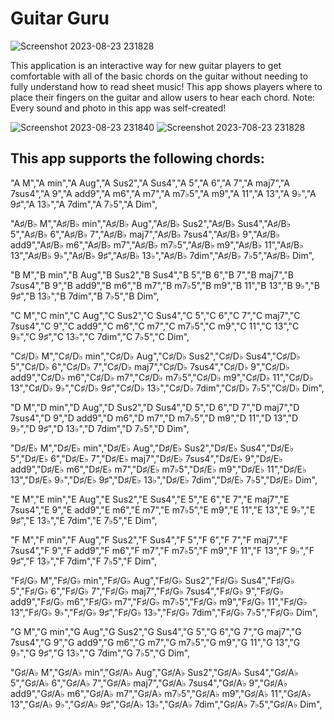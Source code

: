 # Guitar Guru
![Screenshot 2023-08-23 231828](https://github.com/BroCoRo/Ctrl-Alt-Defeat-Guitar-Guru/assets/85836332/39c08cd0-3342-4433-9e44-9e96c217114a)

This application is an interactive way for new guitar players to get comfortable with all of the basic chords on the guitar without needing to fully understand how to read sheet music! This app shows players where to place their fingers on the guitar and allow users to hear each chord. Note: Every sound and photo in this app was self-created!

![Screenshot 2023-08-23 231840](https://github.com/BroCoRo/Ctrl-Alt-Defeat-Guitar-Guru/assets/85836332/320e0497-b563-4ada-90ad-4d8b96bb8276)
![Screenshot 2023-708-23 231828](https://github.com/BroCoRo/Ctrl-Alt-Defeat-Guitar-Guru/assets/85836332/f8057afc-0e73-4a66-bfc0-db4c7be55c44)

This app supports the following chords:
---

"A M","A min","A Aug","A Sus2","A Sus4","A 5","A 6","A 7","A maj7","A 7sus4","A 9","A add9","A m6","A m7","A m7♭5","A m9","A 11","A 13","A 9♭","A 9♯","A 13♭","A 7dim","A 7♭5","A Dim",

"A♯/B♭ M","A♯/B♭ min","A♯/B♭ Aug","A♯/B♭ Sus2","A♯/B♭ Sus4","A♯/B♭ 5","A♯/B♭ 6","A♯/B♭ 7","A♯/B♭ maj7","A♯/B♭ 7sus4","A♯/B♭ 9","A♯/B♭ add9","A♯/B♭ m6","A♯/B♭ m7","A♯/B♭ m7♭5","A♯/B♭ m9","A♯/B♭ 11","A♯/B♭ 13","A♯/B♭ 9♭","A♯/B♭ 9♯","A♯/B♭ 13♭","A♯/B♭ 7dim","A♯/B♭ 7♭5","A♯/B♭ Dim",

"B M","B min","B Aug","B Sus2","B Sus4","B 5","B 6","B 7","B maj7","B 7sus4","B 9","B add9","B m6","B m7","B m7♭5","B m9","B 11","B 13","B 9♭","B 9♯","B 13♭","B 7dim","B 7♭5","B Dim",

"C M","C min","C Aug","C Sus2","C Sus4","C 5","C 6","C 7","C maj7","C 7sus4","C 9","C add9","C m6","C m7","C m7♭5","C m9","C 11","C 13","C 9♭","C 9♯","C 13♭","C 7dim","C 7♭5","C Dim",

"C♯/D♭ M","C♯/D♭ min","C♯/D♭ Aug","C♯/D♭ Sus2","C♯/D♭ Sus4","C♯/D♭ 5","C♯/D♭ 6","C♯/D♭ 7","C♯/D♭ maj7","C♯/D♭ 7sus4","C♯/D♭ 9","C♯/D♭ add9","C♯/D♭ m6","C♯/D♭ m7","C♯/D♭ m7♭5","C♯/D♭ m9","C♯/D♭ 11","C♯/D♭ 13","C♯/D♭ 9♭","C♯/D♭ 9♯","C♯/D♭ 13♭","C♯/D♭ 7dim","C♯/D♭ 7♭5","C♯/D♭ Dim",

"D M","D min","D Aug","D Sus2","D Sus4","D 5","D 6","D 7","D maj7","D 7sus4","D 9","D add9","D m6","D m7","D m7♭5","D m9","D 11","D 13","D 9♭","D 9♯","D 13♭","D 7dim","D 7♭5","D Dim",

"D♯/E♭ M","D♯/E♭ min","D♯/E♭ Aug","D♯/E♭ Sus2","D♯/E♭ Sus4","D♯/E♭ 5","D♯/E♭ 6","D♯/E♭ 7","D♯/E♭ maj7","D♯/E♭ 7sus4","D♯/E♭ 9","D♯/E♭ add9","D♯/E♭ m6","D♯/E♭ m7","D♯/E♭ m7♭5","D♯/E♭ m9","D♯/E♭ 11","D♯/E♭ 13","D♯/E♭ 9♭","D♯/E♭ 9♯","D♯/E♭ 13♭","D♯/E♭ 7dim","D♯/E♭ 7♭5","D♯/E♭ Dim",

"E M","E min","E Aug","E Sus2","E Sus4","E 5","E 6","E 7","E maj7","E 7sus4","E 9","E add9","E m6","E m7","E m7♭5","E m9","E 11","E 13","E 9♭","E 9♯","E 13♭","E 7dim","E 7♭5","E Dim",

"F M","F min","F Aug","F Sus2","F Sus4","F 5","F 6","F 7","F maj7","F 7sus4","F 9","F add9","F m6","F m7","F m7♭5","F m9","F 11","F 13","F 9♭","F 9♯","F 13♭","F 7dim","F 7♭5","F Dim",

"F♯/G♭ M","F♯/G♭ min","F♯/G♭ Aug","F♯/G♭ Sus2","F♯/G♭ Sus4","F♯/G♭ 5","F♯/G♭ 6","F♯/G♭ 7","F♯/G♭ maj7","F♯/G♭ 7sus4","F♯/G♭ 9","F♯/G♭ add9","F♯/G♭ m6","F♯/G♭ m7","F♯/G♭ m7♭5","F♯/G♭ m9","F♯/G♭ 11","F♯/G♭ 13","F♯/G♭ 9♭","F♯/G♭ 9♯","F♯/G♭ 13♭","F♯/G♭ 7dim","F♯/G♭ 7♭5","F♯/G♭ Dim",

"G M","G min","G Aug","G Sus2","G Sus4","G 5","G 6","G 7","G maj7","G 7sus4","G 9","G add9","G m6","G m7","G m7♭5","G m9","G 11","G 13","G 9♭","G 9♯","G 13♭","G 7dim","G 7♭5","G Dim",

"G♯/A♭ M","G♯/A♭ min","G♯/A♭ Aug","G♯/A♭ Sus2","G♯/A♭ Sus4","G♯/A♭ 5","G♯/A♭ 6","G♯/A♭ 7","G♯/A♭ maj7","G♯/A♭ 7sus4","G♯/A♭ 9","G♯/A♭ add9","G♯/A♭ m6","G♯/A♭ m7","G♯/A♭ m7♭5","G♯/A♭ m9","G♯/A♭ 11","G♯/A♭ 13","G♯/A♭ 9♭","G♯/A♭ 9♯","G♯/A♭ 13♭","G♯/A♭ 7dim","G♯/A♭ 7♭5","G♯/A♭ Dim",
